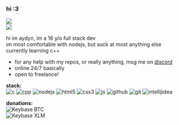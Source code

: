 ### hi :3

![](https://status.aydyn.workers.dev/shield/712799889544970310)
<br>
![](https://count.aydyn.workers.dev/shield)

hi im aydyn, im a 16 y/o full stack dev<br>
im most comfortable with nodejs, but suck at most anything else<br>
currently learning c++

- for any help with my repos, or really anything, msg me on [discord](https://discord.com/users/712799889544970310)
- online 24/7 basically
- open to freelance!

**stack:**
<br>
![c](https://img.shields.io/badge/C-00589d?style=flat&logo=c&logoColor=ffffff)
![cpp](https://img.shields.io/badge/C++-6499d1?style=flat&logo=c%2B%2B&logoColor=ffffff)
![nodejs](https://img.shields.io/badge/Node.js-3C873A?style=flat&logo=Node.js&logoColor=ffffff)
![html5](https://img.shields.io/badge/HTML5-E34F26?style=flat&logo=html5&logoColor=ffffff)
![css3](https://img.shields.io/badge/CSS3-1572B6?style=flat&logo=css3&logoColor=ffffff)
![js](https://img.shields.io/badge/JavaScript-eed718?style=flat&logo=javascript&logoColor=ffffff)
![github](http://img.shields.io/badge/Github-000000?style=flat&logo=github&logoColor=ffffff)
![git](http://img.shields.io/badge/Git-F1502F?style=flat&logo=git&logoColor=ffffff)
![intellijidea](https://img.shields.io/badge/IntellijIdea-c910b4?style=flat&logo=intellijidea&logoColor=ffffff)

**donations:**
<br>
![Keybase BTC](https://img.shields.io/keybase/btc/aydyn)<br>
![Keybase XLM](https://img.shields.io/keybase/xlm/aydyn)
